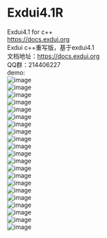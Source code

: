 # Exdui4.1R  
Exdui4.1 for c++  
https://docs.exdui.org  
Exdui c++重写版，基于exdui4.1  
文档地址：https://docs.exdui.org  
QQ群：214406227  
demo:  
![image](https://github.com/laizewei/Exdui4.1R/blob/master/demo_image/demo_apng_background.png)  
![image](https://github.com/laizewei/Exdui4.1R/blob/master/demo_image/demo_Animate%20Button.png)  
![image](https://github.com/laizewei/Exdui4.1R/blob/master/demo_image/demo_checkbox_radio_page.png)  
![image](https://github.com/laizewei/Exdui4.1R/blob/master/demo_image/demo_Gaussian%20Blur%20and%20Transparent%20text%20box.png)  
![image](https://github.com/laizewei/Exdui4.1R/blob/master/demo_image/demo_combox.png)  
![image](https://github.com/laizewei/Exdui4.1R/blob/master/demo_image/demo_image_list.png)  
![image](https://github.com/laizewei/Exdui4.1R/blob/master/demo_image/demo_linechart_barchart.png)  
![image](https://github.com/laizewei/Exdui4.1R/blob/master/demo_image/demo_list.png)  
![image](https://github.com/laizewei/Exdui4.1R/blob/master/demo_image/demo_menubutton.png)  
![image](https://github.com/laizewei/Exdui4.1R/blob/master/demo_image/demo_reportlist.png)  
![image](https://github.com/laizewei/Exdui4.1R/blob/master/demo_image/demo_slider.png)  
![image](https://github.com/laizewei/Exdui4.1R/blob/master/demo_image/demo_switchbutton.png)  
![image](https://github.com/laizewei/Exdui4.1R/blob/master/demo_image/demo_tab.png)  
![image](https://github.com/laizewei/Exdui4.1R/blob/master/demo_image/demo_treelist.png)  
![image](https://github.com/laizewei/Exdui4.1R/blob/master/demo_image/demo_tab.png)  
![image](https://github.com/laizewei/Exdui4.1R/blob/master/demo_image/demo_webview-miniblink.png)  
![image](https://github.com/laizewei/Exdui4.1R/blob/master/demo_image/demo_echart1.png)  
![image](https://github.com/laizewei/Exdui4.1R/blob/master/demo_image/demo_echart2.png)  
![image](https://github.com/laizewei/Exdui4.1R/blob/master/demo_image/demo_echart3.png)  
![image](https://github.com/laizewei/Exdui4.1R/blob/master/demo_image/demo_echart4.png)  
![image](https://github.com/laizewei/Exdui4.1R/blob/master/demo_image/demo_echart5.png)  
